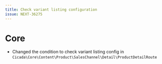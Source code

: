 ```yaml
---
title: Check variant listing configuration
issue: NEXT-36275
---
```

# Core
* Changed the condition to check variant listing config in `Cicada\Core\Content\Product\SalesChannel\Detail\ProductDetailRoute`
